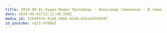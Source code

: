 ```yaml
---
title: 2019-09-01 Аудио-Видео Проповедь - Александр Семененко - В темноте и железе
date: 2019-09-01T13:11:48.590Z
media_id: 52b995fe-8cb8-40bb-b2dd-6d2e4d595992
id_youtube: rqlI-V59DmI
---
```


